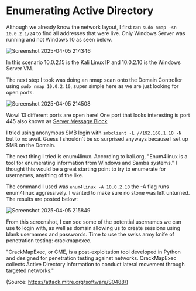 # Enumerating Active Directory

Although we already know the network layout, I first ran `sudo nmap -sn 10.0.2.1/24` to find all addresses that were live. Only Windows Server was running and not Windows 10 as seen below.

![Screenshot 2025-04-05 214346](https://github.com/user-attachments/assets/77901bd0-a500-4aed-bb82-dc6cdcfa2600)

In this scenario 10.0.2.15 is the Kali Linux IP and 10.0.2.10 is the Windows Server VM.

The next step I took was doing an nmap scan onto the Domain Controller using `sudo nmap 10.0.2.10`, super simple here as we are just looking for open ports.

![Screenshot 2025-04-05 214508](https://github.com/user-attachments/assets/2a110d94-55a9-4a76-a0e7-e3bf664089c6)

Wow! 13 different ports are open here! One port that looks interesting is port 445 also known as [Server Message Block](https://learn.microsoft.com/en-us/windows-server/storage/file-server/file-server-smb-overview)

I tried using anonymous SMB login with `smbclient -L //192.168.1.10 -N` but to no avail. Guess I shouldn't be so surprised anyways because I set up SMB on the Domain.

The next thing I tried is enum4linux. According to kali.org, "Enum4linux is a tool for enumerating information from Windows and Samba systems." I thought this would be a great starting point to try to enumerate for usernames, anything of the like. 

The command I used was `enum4linux -A 10.0.2.10` the -A flag runs enum4linux aggressively. I wanted to make sure no stone was left unturned. The results are posted
below:

![Screenshot 2025-04-05 215849](https://github.com/user-attachments/assets/5da80a4e-7a86-45c9-b0c4-7f3ea8437718)

From this screenshot, I can see some of the potential usernames we can use to login with, as well as domain allowing us to create sessions using blank usernames and passwords. Time to use the swiss army knife of penetration testing: crackmapexec.

"CrackMapExec, or CME, is a post-exploitation tool developed in Python and designed for penetration testing against networks. CrackMapExec collects Active Directory information to conduct lateral movement through targeted networks." 

(Source: https://attack.mitre.org/software/S0488/)

